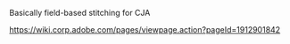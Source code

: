 Basically field-based stitching for CJA

https://wiki.corp.adobe.com/pages/viewpage.action?pageId=1912901842
